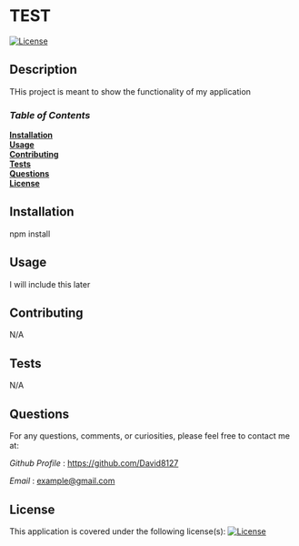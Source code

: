 # TEST

[![License](https://img.shields.io/badge/License-Boost_1.0-lightblue.svg)](https://www.boost.org/LICENSE_1_0.txt)

## Description 

THis project is meant to show the functionality of my application

### ***Table of Contents*** 
**[Installation](#installation)**<br>
**[Usage](#usage-instructions)**<br>
**[Contributing](#contributing)**<br>
**[Tests](#tests)**<br>
**[Questions](#questions)**<br>
**[License](#license)**<br>


## Installation 

npm install

## Usage 

I will include this later

## Contributing 

N/A

## Tests 

N/A

## Questions 

For any questions, comments, or curiosities, please feel free to contact me at:

*Github Profile* : <https://github.com/David8127>

*Email* : example@gmail.com

## License 

This application is covered under the following license(s):
[![License](https://img.shields.io/badge/License-Boost_1.0-lightblue.svg)](https://www.boost.org/LICENSE_1_0.txt)

